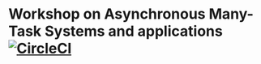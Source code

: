 # Workshop on Asynchronous Many-Task Systems and applications [![CircleCI](https://circleci.com/gh/WAMTA23/booklet.svg?style=svg)](https://circleci.com/gh/diehlpk/wfm2020)

